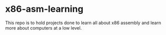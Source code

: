 # x86-asm-learning

This repo is to hold projects done to learn all about x86 assembly and learn more about computers at a low level.

